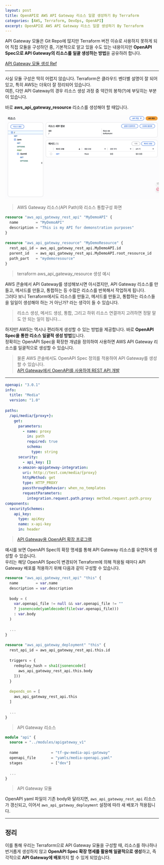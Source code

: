 ```yaml
---
layout: post
title: OpenAPI로 AWS API Gateway 리소스 일괄 생성하기 By Terraform
categories: [AWS, Terraform, DevOps, OpenAPI]
excerpt: OpenAPI로 AWS API Gateway 리소스 일괄 생성하기 By Terraform
---
```


API Gateway 모듈은 Git Repo에 많지만 Terraform 버전 이슈로 사용하지 못하게 되어 직접 모듈을 구성하던 중, 기본적으로 알고 있을 수도 있는 내용이지만 **OpenAPI Spec으로 API Gateway의 리소스를 일괄 생성하는 방법**을 공유하려 합니다.  

[API Gateway 모듈 생성 Ref](https://registry.terraform.io/providers/hashicorp/aws/latest/docs/resources/api_gateway_account)

---

사실 모듈 구성은 딱히 어렵지 않습니다. Terraform은 클라우드 벤더별 설명이 잘 되어 있고, 특히 AWS는 더욱더 잘 정리되어 있습니다.  
여튼, 다만 API Gateway의 경우 리소스 생성 과정 중 약간의 봉착(?)에 부딪히는 부분이 있습니다.  

바로 **aws_api_gateway_resource** 리소스를 생성해야 할 때입니다.

![AWS API Gateway Console](/assets/images/terraform-gateway/aws-gateway-console.png)
> AWS Gateway 리소스(API Path)와 리소스 통합구성 화면

```tf
resource "aws_api_gateway_rest_api" "MyDemoAPI" {
  name        = "MyDemoAPI"
  description = "This is my API for demonstration purposes"
}

resource "aws_api_gateway_resource" "MyDemoResource" {
  rest_api_id = aws_api_gateway_rest_api.MyDemoAPI.id
  parent_id   = aws_api_gateway_rest_api.MyDemoAPI.root_resource_id
  path_part   = "mydemoresource"
}
```
> terraform aws_api_gateway_resource 생성 예시

AWS 콘솔에서 API Gateway를 생성해보시면 아시겠지만, API Gateway 리소스를 만들고, 메서드를 만들고, 통합하는 등 수많은 리소스를 반복해서 작업하게 됩니다.  
그러다 보니 Terraform에서도 리소스를 만들고, 메서드를 만들고, 통합하는 리소스들을 일일이 생성해야 하는 거 아닌가? 라는 생각이 들 수 있습니다.  

> 리소스 생성, 메서드 생성, 통합, 그리고 하위 리소스 연결까지 고려하면 정말 말도 안 되는 일이 됩니다...

하지만! AWS는 역시나 편리하게 생성할 수 있는 방법을 제공합니다. 바로 **OpenAPI Spec을 통한 리소스 일괄적 생성 방법**입니다.  
정확히는 OpenAPI Spec을 확장한 개념을 정의하여 사용하면 AWS API Gateway 리소스를 일괄적으로 생성할 수 있습니다.  

> 물론 AWS 콘솔에서도 OpenAPI Spec 정의를 적용하여 API Gateway를 생성할 수 있습니다.  
> [API Gateway에서 OpenAPI를 사용하여 REST API 개발](https://docs.aws.amazon.com/ko_kr/apigateway/latest/developerguide/api-gateway-import-api.html)

---

```yaml
openapi: "3.0.1"
info:
  title: "Media"
  version: "1.0"

paths:
  /api/media/{proxy+}:
    get:
      parameters:
        - name: proxy
          in: path
          required: true
          schema:
            type: string
      security:
        - api_key: []
      x-amazon-apigateway-integration:
        uri: http://test.com/media/{proxy}
        httpMethod: get
        type: HTTP_PROXY
        passthroughBehavior: when_no_templates
        requestParameters:
          integration.request.path.proxy: method.request.path.proxy
components:
  securitySchemes:
    api_key:
      type: apiKey
      name: x-api-key
      in: header
```
> [API Gateway용 OpenAPI 확장 프로그램](https://docs.aws.amazon.com/ko_kr/apigateway/latest/developerguide/api-gateway-swagger-extensions.html)

예시를 보면 OpenAPI Spec의 확장 명세를 통해 API Gateway 리소스를 유연하게 생성할 수 있습니다.  
우리는 해당 OpenAPI Spec이 변경되어 Terraform에 의해 적용될 때마다 API Gateway 배포를 적용하기 위해 다음과 같이 구성할 수 있습니다.  

```tf
resource "aws_api_gateway_rest_api" "this" {
  name        = var.name
  description = var.description

  body = (
    var.openapi_file != null && var.openapi_file != ""
    ? jsonencode(yamldecode(file(var.openapi_file)))
    : var.body
  )

  ...
}

resource "aws_api_gateway_deployment" "this" {
  rest_api_id = aws_api_gateway_rest_api.this.id

  triggers = {
    redeploy_hash = sha1(jsonencode([
      aws_api_gateway_rest_api.this.body
    ]))
  }

  depends_on = [ 
    aws_api_gateway_rest_api.this
  ]

  ...
}
```
> API Gateway 리소스

```tf
module "api" {
  source = "../modules/apigateway_v1"

  name               = "tf-gw-media-api-gateway"
  openapi_file       = "yamls/media-openapi.yaml"
  stages             = ["dev"]

  ...
}
```
> API Gateway 모듈

OpenAPI yaml 파일이 기존 body와 달라지면, `aws_api_gateway_rest_api` 리소스가 갱신되고, 이어서 `aws_api_gateway_deployment` 설정에 따라 새 배포가 적용됩니다.

---

## 정리

이를 통해 우리는 Terraform으로 API Gateway 모듈을 구성할 때, 리소스를 하나하나 번거롭게 생성하지 않고 **OpenAPI Spec 확장 명세를 활용해 일괄적으로 생성**하고, 즉각적으로 **API Gateway에 배포**까지 할 수 있게 되었습니다.







